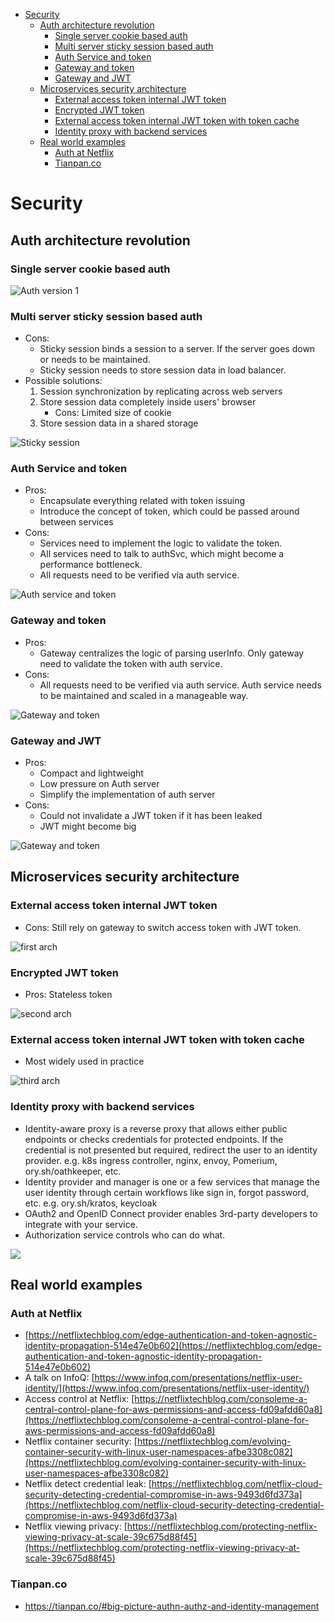 - [Security](#security)
  - [Auth architecture revolution](#auth-architecture-revolution)
    - [Single server cookie based auth](#single-server-cookie-based-auth)
    - [Multi server sticky session based auth](#multi-server-sticky-session-based-auth)
    - [Auth Service and token](#auth-service-and-token)
    - [Gateway and token](#gateway-and-token)
    - [Gateway and JWT](#gateway-and-jwt)
  - [Microservices security architecture](#microservices-security-architecture)
    - [External access token internal JWT token](#external-access-token-internal-jwt-token)
    - [Encrypted JWT token](#encrypted-jwt-token)
    - [External access token internal JWT token with token cache](#external-access-token-internal-jwt-token-with-token-cache)
    - [Identity proxy with backend services](#identity-proxy-with-backend-services)
  - [Real world examples](#real-world-examples)
    - [Auth at Netflix](#auth-at-netflix)
    - [Tianpan.co](#tianpanco)

# Security

## Auth architecture revolution

### Single server cookie based auth

![Auth version 1](../../.gitbook/assets/security_singlemachine-cookiebased.png)

### Multi server sticky session based auth

* Cons:
  * Sticky session binds a session to a server. If the server goes down or needs to be maintained.
  * Sticky session needs to store session data in load balancer.
* Possible solutions:
  1. Session synchronization by replicating across web servers
  2. Store session data completely inside users' browser
     * Cons: Limited size of cookie
  3. Store session data in a shared storage

![Sticky session](../../images/security_multimachine-stickysession.png)

### Auth Service and token

* Pros:
  * Encapsulate everything related with token issuing
  * Introduce the concept of token, which could be passed around between services
* Cons:
  * Services need to implement the logic to validate the token.
  * All services need to talk to authSvc, which might become a performance bottleneck.
  * All requests need to be verified via auth service.

![Auth service and token](../../.gitbook/assets/security_authservice_token.png)

### Gateway and token

* Pros:
  * Gateway centralizes the logic of parsing userInfo. Only gateway need to validate the token with auth service.
* Cons:
  * All requests need to be verified via auth service. Auth service needs to be maintained and scaled in a manageable way.

![Gateway and token](../../.gitbook/assets/security_gateway_token.png)

### Gateway and JWT

* Pros:
  * Compact and lightweight
  * Low pressure on Auth server
  * Simplify the implementation of auth server
* Cons:
  * Could not invalidate a JWT token if it has been leaked
  * JWT might become big

![Gateway and token](../../.gitbook/assets/security_gateway_jwt.png)

## Microservices security architecture

### External access token internal JWT token

* Cons: Still rely on gateway to switch access token with JWT token.

![first arch](../../.gitbook/assets/security_futureMicroservice_firstArch.png)

### Encrypted JWT token

* Pros: Stateless token

![second arch](../../.gitbook/assets/security_futureMicroservice_secArch.png)

### External access token internal JWT token with token cache

* Most widely used in practice

![third arch](../../.gitbook/assets/security_futureMicroservice_thirdArch.png)

### Identity proxy with backend services
* Identity-aware proxy is a reverse proxy that allows either public endpoints or checks credentials for protected endpoints. If the credential is not presented but required, redirect the user to an identity provider. e.g. k8s ingress controller, nginx, envoy, Pomerium, ory.sh/oathkeeper, etc.
* Identity provider and manager is one or a few services that manage the user identity through certain workflows like sign in, forgot password, etc. e.g. ory.sh/kratos, keycloak
* OAuth2 and OpenID Connect provider enables 3rd-party developers to integrate with your service.
* Authorization service controls who can do what.

![](../../.gitbook/assets/security_microservices_authn_authz.png)


## Real world examples

### Auth at Netflix

* [https://netflixtechblog.com/edge-authentication-and-token-agnostic-identity-propagation-514e47e0b602](https://netflixtechblog.com/edge-authentication-and-token-agnostic-identity-propagation-514e47e0b602)
* A talk on InfoQ: [https://www.infoq.com/presentations/netflix-user-identity/](https://www.infoq.com/presentations/netflix-user-identity/)
* Access control at Netflix: [https://netflixtechblog.com/consoleme-a-central-control-plane-for-aws-permissions-and-access-fd09afdd60a8](https://netflixtechblog.com/consoleme-a-central-control-plane-for-aws-permissions-and-access-fd09afdd60a8)
* Netflix container security: [https://netflixtechblog.com/evolving-container-security-with-linux-user-namespaces-afbe3308c082](https://netflixtechblog.com/evolving-container-security-with-linux-user-namespaces-afbe3308c082)
* Netflix detect credential leak: [https://netflixtechblog.com/netflix-cloud-security-detecting-credential-compromise-in-aws-9493d6fd373a](https://netflixtechblog.com/netflix-cloud-security-detecting-credential-compromise-in-aws-9493d6fd373a)
* Netflix viewing privacy: [https://netflixtechblog.com/protecting-netflix-viewing-privacy-at-scale-39c675d88f45](https://netflixtechblog.com/protecting-netflix-viewing-privacy-at-scale-39c675d88f45)

### Tianpan.co
* https://tianpan.co/#big-picture-authn-authz-and-identity-management
